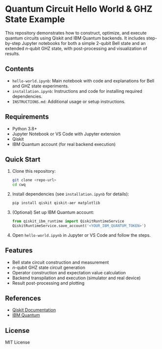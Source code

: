 # Quantum Circuit Hello World & GHZ State Example

This repository demonstrates how to construct, optimize, and execute quantum circuits using Qiskit and IBM Quantum backends. It includes step-by-step Jupyter notebooks for both a simple 2-qubit Bell state and an extended $n$-qubit GHZ state, with post-processing and visualization of results.

## Contents

- `hello-world.ipynb`: Main notebook with code and explanations for Bell and GHZ state experiments.
- `installation.ipynb`: Instructions and code for installing required dependencies.
- `INSTRUCTIONS.md`: Additional usage or setup instructions.

## Requirements

- Python 3.8+
- Jupyter Notebook or VS Code with Jupyter extension
- Qiskit
- IBM Quantum account (for real backend execution)

## Quick Start

1. Clone this repository:
   ```sh
   git clone <repo-url>
   cd cwq
   ```
2. Install dependencies (see `installation.ipynb` for details):
   ```sh
   pip install qiskit qiskit-aer matplotlib
   ```
3. (Optional) Set up IBM Quantum account:
   ```python
   from qiskit_ibm_runtime import QiskitRuntimeService
   QiskitRuntimeService.save_account('<YOUR_IBM_QUANTUM_TOKEN>')
   ```
4. Open `hello-world.ipynb` in Jupyter or VS Code and follow the steps.

## Features

- Bell state circuit construction and measurement
- $n$-qubit GHZ state circuit generation
- Operator construction and expectation value calculation
- Backend transpilation and execution (simulator and real device)
- Result post-processing and plotting

## References
- [Qiskit Documentation](https://qiskit.org/documentation/)
- [IBM Quantum](https://quantum-computing.ibm.com/)

## License

MIT License
